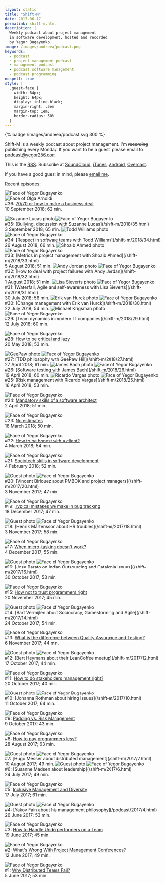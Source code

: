 ```yaml
---
layout: static
title: "Shift-M"
date: 2017-06-17
permalink: shift-m.html
description: |
  Weekly podcast about project management
  in software development, hosted and recorded
  by Yegor Bugayenko.
image: /images/andreea/podcast.png
keywords:
  - podcast
  - project management podcast
  - management podcast
  - podcast software management
  - podcast programming
nospell: true
style: |
  .guest-face {
    width: 64px;
    height: 64px;
    display: inline-block;
    margin-right: .5em;
    margin-top: 1em;
    border-radius: 50%;
  }
---
```


{% badge /images/andreea/podcast.svg 300 %}

Shift-M is a weekly podcast about project management. I'm <del>recording</del> publishing
every Monday. If you want to be a guest, please email to
[podcast@yegor256.com](mailto:podcast@yegor256.com).

<!--
If you just
want to join and say a few words, come into this
[Telegram group](https://t.me/joinchat/AAAAAEJFMRzsRTRxM3ec6A).
-->

This is the [RSS](http://feeds.soundcloud.com/users/soundcloud:users:92341909/sounds.rss).
Subscribe at
[SoundCloud](https://soundcloud.com/yegor256),
[iTunes](https://itunes.apple.com/us/podcast/yegor256-podcast/id1150826721),
[Android](http://subscribeonandroid.com/feeds.soundcloud.com/users/soundcloud:users:92341909/sounds.rss),
[Overcast](https://overcast.fm/itunes1150826721/yegor256-podcast).

If you have a good guest in mind, please [email me](mailto:podcast@yegor256.com).

<!-- Already recorded but not yet published episodes: -->

Recent episodes:

<img src="/images/face-256x256.jpg" class="guest-face" alt="Face of Yegor Bugayenko"/><br/>
<img src="/images/shift-m/olga-arnoldi.png" class="guest-face" alt="Face of Olga Arnoldi"/><br/>
&#35;36: [70/70 or how to make a business deal](/shift-m/2018/36.html)<br/>
10 September 2018; 62 min.

<img src="/images/shift-m/suzanne-lucas.png" class="guest-face" alt="Suzanne Lucas photo"/>
<img src="/images/face-256x256.jpg" class="guest-face" alt="Face of Yegor Bugayenko"/><br/>
&#35;35: [Bullying, discussion with Suzanne Lucas](/shift-m/2018/35.html)<br/>
3 September 2018; 65 min.

<img src="/images/shift-m/todd-williams.png" class="guest-face" alt="Todd Williams photo"/>
<img src="/images/face-256x256.jpg" class="guest-face" alt="Face of Yegor Bugayenko"/><br/>
&#35;34: [Respect in software teams with Todd Williams](/shift-m/2018/34.html)<br/>
26 August 2018; 66 min.

<img src="/images/shift-m/shoaib-ahmed.png" class="guest-face" alt="Shoaib Ahmed photo"/>
<img src="/images/face-256x256.jpg" class="guest-face" alt="Face of Yegor Bugayenko"/><br/>
&#35;33: [Metrics in project management with Shoaib Ahmed](/shift-m/2018/33.html)<br/>
5 August 2018; 51 min.

<img src="/images/shift-m/andy-jordan.png" class="guest-face" alt="Andy Jordan photo"/>
<img src="/images/face-256x256.jpg" class="guest-face" alt="Face of Yegor Bugayenko"/><br/>
&#35;32: [How to deal with project failures with Andy Jordan](/shift-m/2018/32.html)<br/>
1 August 2018; 51 min.

<img src="/images/shift-m/lisa-sieverts.png" class="guest-face" alt="Lisa Sieverts photo"/>
<img src="/images/face-256x256.jpg" class="guest-face" alt="Face of Yegor Bugayenko"/><br/>
&#35;31: [Waterfall, Agile and self-awareness with Lisa Sieverts](/shift-m/2018/31.html)<br/>
30 July 2018; 56 min.

<img src="/images/shift-m/erik-van-hurck.png" class="guest-face" alt="Erik van Hurck photo"/>
<img src="/images/face-256x256.jpg" class="guest-face" alt="Face of Yegor Bugayenko"/><br/>
&#35;30: [Change management with Erik van Hurck](/shift-m/2018/30.html)<br/>
22 July 2018; 54 min.

<img src="/images/shift-m/michael-krigsman.png" class="guest-face" alt="Michael Krigsman photo"/>
<img src="/images/face-256x256.jpg" class="guest-face" alt="Face of Yegor Bugayenko"/><br/>
&#35;29: [Team dynamics in modern IT companies](/shift-m/2018/29.html)<br/>
12 July 2018; 60 min.

<img src="/images/face-256x256.jpg" class="guest-face" alt="Face of Yegor Bugayenko"/><br/>
&#35;28: [How to be critical and lazy](/shift-m/2018/28.html)<br/>
20 May 2018; 53 min.

<img src="/images/shift-m/geepaw.png" class="guest-face" alt="GeePaw photo"/>
<img src="/images/face-256x256.jpg" class="guest-face" alt="Face of Yegor Bugayenko"/><br/>
&#35;27: [TDD philosophy with GeePaw Hill](/shift-m/2018/27.html)<br/>
27 April 2018; 61 min.

<img src="/images/shift-m/james-bach.png" class="guest-face" alt="James Bach photo"/>
<img src="/images/face-256x256.jpg" class="guest-face" alt="Face of Yegor Bugayenko"/><br/>
&#35;26: [Software testing with James Bach](/shift-m/2018/26.html)<br/>
19 April 2018; 60 min.

<img src="/images/shift-m/ricardo-vargas.png" class="guest-face" alt="Ricardo Vargas photo"/>
<img src="/images/face-256x256.jpg" class="guest-face" alt="Face of Yegor Bugayenko"/><br/>
&#35;25: [Risk management with Ricardo Vargas](/shift-m/2018/25.html)<br/>
16 April 2018; 53 min.

<img src="/images/face-256x256.jpg" class="guest-face" alt="Face of Yegor Bugayenko"/><br/>
&#35;24: [Mandatory skills of a software architect](/shift-m/2018/24.html)<br/>
2 April 2018; 51 min.

<img src="/images/face-256x256.jpg" class="guest-face" alt="Face of Yegor Bugayenko"/><br/>
&#35;23: [No estimates](/shift-m/2018/23.html)<br/>
18 March 2018; 50 min.

<img src="/images/face-256x256.jpg" class="guest-face" alt="Face of Yegor Bugayenko"/><br/>
&#35;22: [How to be honest with a client?](/shift-m/2018/22.html)<br/>
4 March 2018; 54 min.

<img src="/images/face-256x256.jpg" class="guest-face" alt="Face of Yegor Bugayenko"/><br/>
&#35;21: [Sociotech skills in software development](/shift-m/2018/21.html)<br/>
4 February 2018; 52 min.

<img src="/images/shift-m/vincent-birlouez.png" class="guest-face" alt="Guest photo"/>
<img src="/images/face-256x256.jpg" class="guest-face" alt="Face of Yegor Bugayenko"/><br/>
&#35;20: [Vincent Birlouez about PMBOK and project managers](/shift-m/2017/20.html)<br/>
3 November 2017; 47 min.

<img src="/images/face-256x256.jpg" class="guest-face" alt="Face of Yegor Bugayenko"/><br/>
&#35;19: [Typical mistakes we make in bug tracking](/shift-m/2017/19.html)<br/>
18 December 2017; 47 min.

<img src="/images/shift-m/henrik-martensson.png" class="guest-face" alt="Guest photo"/>
<img src="/images/face-256x256.jpg" class="guest-face" alt="Face of Yegor Bugayenko"/><br/>
&#35;18: [Henrik Mårtensson about HR troubles](/shift-m/2017/18.html)<br/>
3 November 2017; 58 min.

<img src="/images/face-256x256.jpg" class="guest-face" alt="Face of Yegor Bugayenko"/><br/>
&#35;17: [When micro-tasking doesn't work?](/shift-m/2017/17.html)<br/>
4 December 2017; 55 min.

<img src="/images/shift-m/jose-barato.png" class="guest-face" alt="Guest photo"/>
<img src="/images/face-256x256.jpg" class="guest-face" alt="Face of Yegor Bugayenko"/><br/>
&#35;16: [Jose Barato on Indian Outsourcing and Catalonia issues](/shift-m/2017/16.html)<br/>
30 October 2017; 53 min.

<img src="/images/face-256x256.jpg" class="guest-face" alt="Face of Yegor Bugayenko"/><br/>
&#35;15: [How not to trust programmers right](/shift-m/2017/15.html)<br/>
20 November 2017; 45 min.

<img src="/images/shift-m/bart-vermijlen.png" class="guest-face" alt="Guest photo"/>
<img src="/images/face-256x256.jpg" class="guest-face" alt="Face of Yegor Bugayenko"/><br/>
&#35;14: [Bart Vermijlen about Sociocracy, Gamestorming and Agile](/shift-m/2017/14.html)<br/>
24 October 2017; 54 min.

<img src="/images/face-256x256.jpg" class="guest-face" alt="Face of Yegor Bugayenko"/><br/>
&#35;13: [What is the difference between Quality Assurance and Testing?](/shift-m/2017/13.html)<br/>
6 November 2017; 44 min.

<img src="/images/shift-m/bert-heymans.png" class="guest-face" alt="Guest photo"/>
<img src="/images/face-256x256.jpg" class="guest-face" alt="Face of Yegor Bugayenko"/><br/>
&#35;12: [Bert Heymans about their LeanCoffee meetup](/shift-m/2017/12.html)<br/>
17 October 2017; 44 min.

<img src="/images/face-256x256.jpg" class="guest-face" alt="Face of Yegor Bugayenko"/><br/>
&#35;11: [How to do stakeholders management right?](/shift-m/2017/11.html)<br/>
20 October 2017; 40 min.

<img src="/images/shift-m/johanna-rothman.png" class="guest-face" alt="Guest photo"/>
<img src="/images/face-256x256.jpg" class="guest-face" alt="Face of Yegor Bugayenko"/><br/>
&#35;10: [Johanna Rothman about hiring issues](/shift-m/2017/10.html)<br/>
11 October 2017; 64 min.

<img src="/images/face-256x256.jpg" class="guest-face" alt="Face of Yegor Bugayenko"/><br/>
&#35;9: [Padding vs. Risk Management](/shift-m/2017/9.html)<br/>
9 October 2017; 43 min.

<img src="/images/face-256x256.jpg" class="guest-face" alt="Face of Yegor Bugayenko"/><br/>
&#35;8: [How to pay programmers less?](/shift-m/2017/8.html)<br/>
28 August 2017; 63 min.

<img src="/images/shift-m/hugo-messer.png" class="guest-face" alt="Guest photo"/>
<img src="/images/face-256x256.jpg" class="guest-face" alt="Face of Yegor Bugayenko"/><br/>
&#35;7: [Hugo Messer about distributed management](/shift-m/2017/7.html)<br/>
10 August 2017; 49 min.

<img src="/images/shift-m/susanne-madsen.png" class="guest-face" alt="Guest photo"/>
<img src="/images/face-256x256.jpg" class="guest-face" alt="Face of Yegor Bugayenko"/><br/>
&#35;6: [Susanne Madsen about leadership](/shift-m/2017/6.html)<br/>
24 July 2017; 49 min.

<img src="/images/face-256x256.jpg" class="guest-face" alt="Face of Yegor Bugayenko"/><br/>
&#35;5: [Inclusive Management and Diversity](/shift-m/2017/5.html)<br/>
17 July 2017; 61 min.

<img src="/images/shift-m/yakov-fain.png" class="guest-face" alt="Guest photo"/>
<img src="/images/face-256x256.jpg" class="guest-face" alt="Face of Yegor Bugayenko"/><br/>
&#35;4: [Yakov Fain about his management philosophy](/podcast/2017/4.html)<br/>
26 June 2017; 53 min.

<img src="/images/face-256x256.jpg" class="guest-face" alt="Face of Yegor Bugayenko"/><br/>
&#35;3: [How to Handle Underperformers on a Team](/podcast/2017/3.html)<br/>
19 June 2017; 45 min.

<img src="/images/face-256x256.jpg" class="guest-face" alt="Face of Yegor Bugayenko"/><br/>
&#35;2: [What's Wrong With Project Management Conferences?](/podcast/2017/2.html)<br/>
12 June 2017; 49 min.

<img src="/images/face-256x256.jpg" class="guest-face" alt="Face of Yegor Bugayenko"/><br/>
&#35;1: [Why Distributed Teams Fail?](/podcast/2017/1.html)<br/>
5 June 2017; 53 min.

